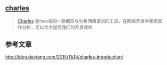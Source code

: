 ## [charles](https://www.charlesproxy.com/)

> [Charles](http://www.charlesproxy.com/) 是mac端的一款截取与分析网络请求的工具，在网络开发中使用其作分析，可以大大提高我们的开发效率

## 参考文章

[http:\/\/blog.devtang.com\/2015\/11\/14\/charles-introduction\/](http://blog.devtang.com/2015/11/14/charles-introduction/)

